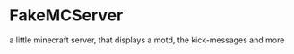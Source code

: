 FakeMCServer
============

a little minecraft server, that displays a motd, the kick-messages and more
